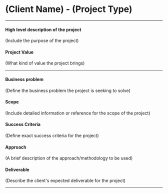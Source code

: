 # (Client Name) - (Project Type)

___

#### High level description of the project
(Include the purpose of the project)

#### Project Value
(What kind of value the project brings)

___
#### Business problem
(Define the business problem the project is seeking to solve)

#### Scope
(Include detailed information or reference for the scope of the project)

#### Success Criteria
(Define exact success criteria for the project)

#### Approach
(A brief description of the approach/methodology to be used)

#### Deliverable
(Describe the client's expected deliverable for the project)

___

